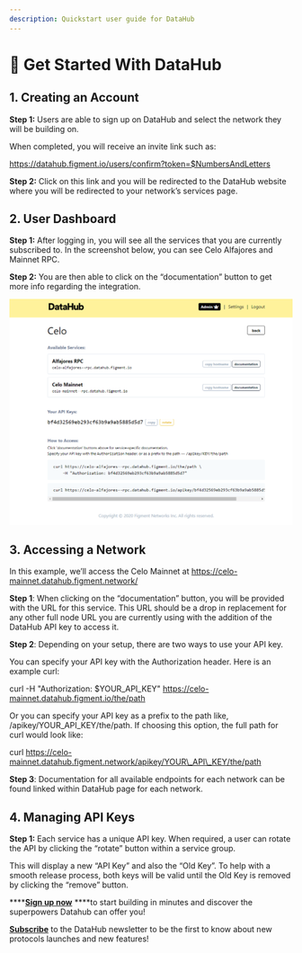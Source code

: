 ```yaml
---
description: Quickstart user guide for DataHub
---
```


# 🏁 Get Started With DataHub

## **1. Creating an Account**

**Step 1:** Users are able to sign up on DataHub and select the network they will be building on. 

When completed, you will receive an invite link such as:

https://datahub.figment.io/users/confirm?token=$NumbersAndLetters

**Step 2:** Click on this link and you will be redirected to the DataHub website where you will be redirected to your network’s services page.

## **2. User Dashboard**

**Step 1:** After logging in, you will see all the services that you are currently subscribed to. In the screenshot below, you can see Celo Alfajores and Mainnet RPC. 

**Step 2:** You are then able to click on the “documentation” button to get more info regarding the integration.

![](../.gitbook/assets/cel2.png)

## **3. Accessing a Network**

In this example, we’ll access the Celo Mainnet at https://celo-mainnet.datahub.figment.network/

**Step 1**: When clicking on the “documentation” button, you will be provided with the URL for this service. This URL should be a drop in replacement for any other full node URL you are currently using with the addition of the DataHub API key to access it.

**Step 2**: Depending on your setup, there are two ways to use your API key.

You can specify your API key with the Authorization header. Here is an example curl:

curl -H "Authorization: $YOUR\_API\_KEY" https://celo-mainnet.datahub.figment.io/the/path

Or you can specify your API key as a prefix to the path like, /apikey/YOUR\_API\_KEY/the/path. If choosing this option, the full path for curl would look like:

curl https://celo-mainnet.datahub.figment.network/apikey/YOUR\_API\_KEY/the/path

**Step 3**: Documentation for all available endpoints for each network can be found linked within DataHub page for each network.

## **4. Managing API Keys**

**Step 1:** Each service has a unique API key. When required, a user can rotate the API by clicking the “rotate” button within a service group.

This will display a new “API Key” and also the “Old Key”. To help with a smooth release process, both keys will be valid until the Old Key is removed by clicking the “remove” button.  


\*\*\*\*[**Sign up now**](https://datahub.figment.io/sign_up) ****to start building in minutes and discover the superpowers Datahub can offer you! 

[**Subscribe**](https://datahub.figment.io/subscribe) to the DataHub newsletter to be the first to know about new protocols launches and new features! 


